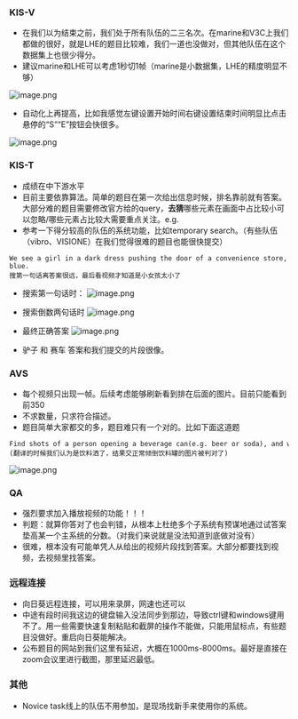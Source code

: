 
### KIS-V
+ 在我们以为结束之前，我们处于所有队伍的二三名次。在marine和V3C上我们都做的很好，就是LHE的题目比较难，我们一道也没做对，但其他队伍在这个数据集上也很少得分。
+ 建议marine和LHE可以考虑1秒切1帧（marine是小数据集，LHE的精度明显不够）

![image.png](https://cdn.jsdelivr.net/gh/Thomas333333/MyPostImage/Images/20240130144340.png)

+ 自动化上再提高，比如我感觉左键设置开始时间右键设置结束时间明显比点击悬停的“S”“E”按钮会快很多。

![image.png](https://cdn.jsdelivr.net/gh/Thomas333333/MyPostImage/Images/20240130111025.png)
### KIS-T
+ 成绩在中下游水平
+ 目前主要依靠算法。简单的题目在第一次给出信息时候，排名靠前就有答案。大部分难的题目需要修改官方给的query，**去猜**哪些元素在画面中占比较小可以忽略/哪些元素占比较大需要重点关注。e.g.
+ 参考一下得分较高的队伍的系统功能，比如temporary search。（有些队伍（vibro、VISIONE）在我们觉得很难的题目也能很快提交）
```
We see a girl in a dark dress pushing the door of a convenience store, after it closes, she runs away. There are two bikes and four trash cans in front of the shop windows. The store's brand colors are green, white and  blue.
搜第一句话离答案很远，最后看视频才知道是小女孩太小了
```

+ 搜索第一句话时：
![image.png](https://cdn.jsdelivr.net/gh/Thomas333333/MyPostImage/Images/20240130144739.png)

+ 搜索倒数两句话时
![image.png](https://cdn.jsdelivr.net/gh/Thomas333333/MyPostImage/Images/20240130144811.png)

+ 最终正确答案
![image.png](https://cdn.jsdelivr.net/gh/Thomas333333/MyPostImage/Images/20240130144832.png)

+ 驴子  和 赛车 答案和我们提交的片段很像。


### AVS 
+ 每个视频只出现一帧。后续考虑能够刷新看到排在后面的图片。目前只能看到前350
+ 不求数量，只求符合描述。
+ 题目简单大家都交的多，题目难只有一个对的。比如下面这道题
```
Find shots of a person opening a beverage can(e.g. beer or soda), and with liquid being spilled.(翻译的时候我们认为是饮料洒了，结果交正常倾倒饮料罐的图片被判对了)
```
![image.png](https://cdn.jsdelivr.net/gh/Thomas333333/MyPostImage/Images/20240130145204.png)


### QA
+ 强烈要求加入播放视频的功能！！！
+ 判题：就算你答对了也会判错，从根本上杜绝多个子系统有预谋地通过试答案垫高某一个主系统的分数。（对我们来说就是没法知道到底做对没有）
+ 很难，根本没有可能单凭人从给出的视频片段找到答案。大部分都要找到视频，去视频里找答案。


### 远程连接
+ 向日葵远程连接，可以用来录屏，网速也还可以
+ 中途有段时间我这边的键盘输入没法同步到那边，导致ctrl键和windows键用不了。用一些需要快速复制粘贴和截屏的操作不能做，只能用鼠标点，有些题目没做好。重启向日葵能解决。
+ 公布题目的网站到我们这里有延迟，大概在1000ms-8000ms。最好是直接在zoom会议里进行截图，那里延迟最低。

### 其他
+ Novice task线上的队伍不用参加，是现场找新手来使用你的系统。